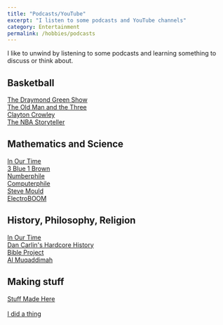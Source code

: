 ```yaml
---
title: "Podcasts/YouTube"
excerpt: "I listen to some podcasts and YouTube channels"
category: Entertainment
permalink: /hobbies/podcasts
---
```


I like to unwind by listening to some podcasts and learning something to discuss or think about.


## Basketball
[The Draymond Green Show](https://open.spotify.com/show/4uEA3lPBibUlrPOciIMCRY)
<br>
[The Old Man and the Three](https://open.spotify.com/show/5vMLIaAcXeWUpXRpUt5qXY)
<br>
[Clayton Crowley](https://www.youtube.com/channel/UCPhN8QINb_UXV5DrHjCTqyg)
<br>
[The NBA Storyteller](https://www.youtube.com/c/THENBASTORYTELLER)

## Mathematics and Science 
[In Our Time](https://open.spotify.com/show/17YfG23eMbfLBaDPqucgzZ)
<br>
[3 Blue 1 Brown](https://www.youtube.com/channel/UCYO_jab_esuFRV4b17AJtAw)
<br>
[Numberphile](https://www.youtube.com/c/numberphile)
<br>
[Computerphile](https://www.youtube.com/channel/UCPhN8QINb_UXV5DrHjCTqyg)
<br>
[Steve Mould](https://www.youtube.com/user/steventhebrave)
<br>
[ElectroBOOM](https://www.youtube.com/user/msadaghd)

## History, Philosophy, Religion
[In Our Time](https://open.spotify.com/show/17YfG23eMbfLBaDPqucgzZ)
<br>
[Dan Carlin's Hardcore History](https://open.spotify.com/show/72qiPaoDRf8HkGKEChvG5q)
<br>
[Bible Project](https://bibleproject.com)
<br>
[Al Muqaddimah](https://www.youtube.com/c/AlMuqaddimah)

## Making stuff
[Stuff Made Here](https://www.youtube.com/channel/UCj1VqrHhDte54oLgPG4xpuQ)<br>
<br>
[I did a thing](https://www.youtube.com/channel/UCPhN8QINb_UXV5DrHjCTqyg)
